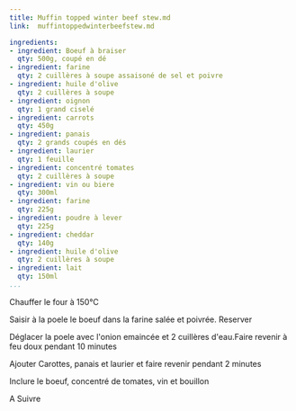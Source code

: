 ```yaml
---
title: Muffin topped winter beef stew.md
link:  muffintoppedwinterbeefstew.md

ingredients:
- ingredient: Boeuf à braiser
  qty: 500g, coupé en dé
- ingredient: farine
  qty: 2 cuillères à soupe assaisoné de sel et poivre
- ingredient: huile d'olive
  qty: 2 cuillères à soupe
- ingredient: oignon
  qty: 1 grand ciselé
- ingredient: carrots
  qty: 450g
- ingredient: panais
  qty: 2 grands coupés en dés
- ingredient: laurier
  qty: 1 feuille
- ingredient: concentré tomates
  qty: 2 cuillères à soupe
- ingredient: vin ou biere
  qty: 300ml
- ingredient: farine
  qty: 225g
- ingredient: poudre à lever
  qty: 225g
- ingredient: cheddar
  qty: 140g
- ingredient: huile d'olive
  qty: 2 cuillères à soupe
- ingredient: lait
  qty: 150ml
...
```



Chauffer le four à 150°C

Saisir à la poele le boeuf  dans la farine salée et poivrée.  Reserver

Déglacer la poele avec l'onion emaincée et 2 cuillères d'eau.Faire revenir  à feu doux pendant 10 minutes

Ajouter Carottes, panais et laurier et faire revenir pendant 2 minutes

Inclure le boeuf, concentré de tomates, vin et bouillon

A Suivre
